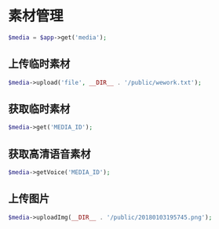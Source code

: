 # 素材管理

```php
$media = $app->get('media');
```

## 上传临时素材

```php
$media->upload('file', __DIR__ . '/public/wework.txt');
```

## 获取临时素材

```php
$media->get('MEDIA_ID');
```

## 获取高清语音素材

```php
$media->getVoice('MEDIA_ID');
```

## 上传图片

```php
$media->uploadImg(__DIR__ . '/public/20180103195745.png');
```
